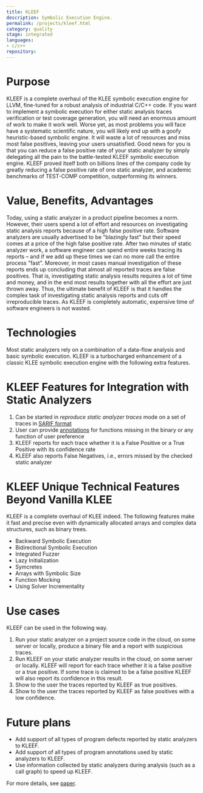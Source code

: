 ```yaml
---
title: KLEEF
description: Symbolic Execution Engine.
permalink: /projects/kleef.html
category: quality
stage: integrated
languages:
- c/c++
repository:
---
```


# Purpose
KLEEF is a complete overhaul of the KLEE symbolic execution engine for LLVM, fine-tuned for a robust analysis of industrial C/C++ code.
If you want to implement a symbolic execution for either static analysis traces verification or test coverage generation, you will need an enormous amount of work to make it work well.
Worse yet, as most problems you will face have a systematic scientific nature, you will likely end up with a goofy heuristic-based symbolic engine. It will waste a lot of resources and miss most false positives, leaving your users unsatisfied.
Good news for you is that you can reduce a false positive rate of your static analyzer by simply delegating all the pain to the battle-tested KLEEF symbolic execution engine.
KLEEF proved itself both on billions lines of the company code by greatly reducing a false positive rate of one static analyzer, and academic benchmarks of TEST-COMP competition, outperforming its winners.

# Value, Benefits, Advantages
Today, using a static analyzer in a product pipeline becomes a norm.
However, their users spend a lot of effort and resources on investigating static analysis reports because of a high false positive rate.
Software analyzers are usually advertised to be "blazingly fast" but their speed comes at a price of the high false positive rate.
After two minutes of static analyzer work, a software engineer can spend entire weeks tracing its reports – and if we add up these times we can no more call the entire process "fast".
Moreover, in most cases manual investigation of these reports ends up concluding that almost all reported traces are false positives. That is, investigating static analysis results requires a lot of time and money, and in the end most results together with all the effort are just thrown away.
Thus, the ultimate benefit of KLEEF is that it handles the complex task of investigating static analysis reports and cuts off irreproducible traces.
As KLEEF is completely automatic, expensive time of software engineers is not wasted.

# Technologies

Most static analyzers rely on a combination of a data-flow analysis and basic symbolic execution.
KLEEF is a turbocharged enhancement of a classic KLEE symbolic execution engine with the following extra features.

# KLEEF Features for Integration with Static Analyzers
1. Can be started in *reproduce static analyzer traces* mode on a set of traces in [SARIF format](https://github.com/UnitTestBot/klee/blob/main/test/Industry/test.c.sarif)
2. User can provide [annotations](https://github.com/UnitTestBot/klee/discussions/92) for functions missing in the binary or any function of user preference
3. KLEEF reports for each trace whether it is a False Positive or a True Positive with its confidence rate
4. KLEEF also reports False Negatives, i.e., errors missed by the checked static analyzer

# KLEEF Unique Technical Features Beyond Vanilla KLEE
KLEEF is a complete overhaul of KLEE indeed. The following features make it fast and precise even with dynamically allocated arrays and complex data structures, such as binary trees.

- Backward Symbolic Execution
- Bidirectional Symbolic Execution
- Integrated Fuzzer
- Lazy Initialization
- Symcretes
- Arrays with Symbolic Size
- Function Mocking
- Using Solver Incrementality

# Use cases
KLEEF can be used in the following way.
1. Run your static analyzer on a project source code in the cloud, on some server or locally, produce a binary file and a report with suspicious traces.
2. Run KLEEF on your static analyzer results in the cloud, on some server or locally. KLEEF will report for each trace whether it is a false positive or a true positive. If some trace is claimed to be a false positive KLEEF will also report its confidence in this result.
3. Show to the user the traces reported by KLEEF as true positives.
4. Show to the user the traces reported by KLEEF as false positives with a low confidence.

# Future plans
- Add support of all types of program defects reported by static analyzers to KLEEF.
- Add support of all types of program annotations used by static analyzers to KLEEF.
- Use information collected by static analyzers during analysis (such as a call graph) to speed up KLEEF.

For more details, see [paper](../pdfs/kleef.pdf).
